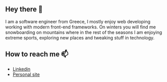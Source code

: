 ## Hey there 👋

I am a software engineer from Greece, I mostly enjoy web developing working with modern front-end frameworks.
On winters you will find me snowboarding on mountains where in the rest of the seasons I am enjoying extreme sports, exploring new places and tweaking stuff in technology. 

## How to reach me 📫 

- [Linkedin](https://www.linkedin.com/in/vasilis-samoladas/)
- [Personal site](https://vasilissam.netlify.app/)

